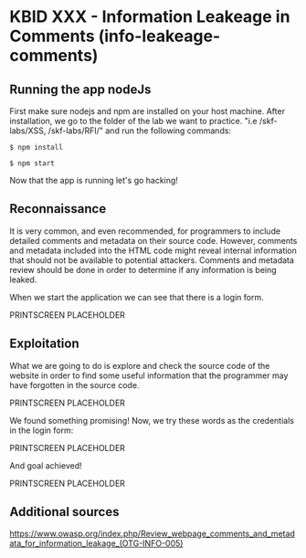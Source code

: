 # KBID XXX - Information Leakeage in Comments (info-leakeage-comments)

## Running the app nodeJs

First make sure nodejs and npm are installed on your host machine.
After installation, we go to the folder of the lab we want to practice.
"i.e /skf-labs/XSS, /skf-labs/RFI/" and run the following commands:

```
$ npm install
```

```
$ npm start
```

Now that the app is running let's go hacking!

## Reconnaissance

It is very common, and even recommended, for programmers to include detailed comments and metadata on their source code.
However, comments and metadata included into the HTML code might reveal internal information that should not be available
to potential attackers. Comments and metadata review should be done in order to determine if any information is being leaked.

When we start the application we can see that there is a login form.

PRINTSCREEN PLACEHOLDER

## Exploitation

What we are going to do is explore and check the source code of the website in order to find some useful information that the programmer may have forgotten
in the source code.

PRINTSCREEN PLACEHOLDER

We found something promising!
Now, we try these words as the credentials in the login form:

PRINTSCREEN PLACEHOLDER

And goal achieved!

PRINTSCREEN PLACEHOLDER

## Additional sources

https://www.owasp.org/index.php/Review_webpage_comments_and_metadata_for_information_leakage_(OTG-INFO-005)
